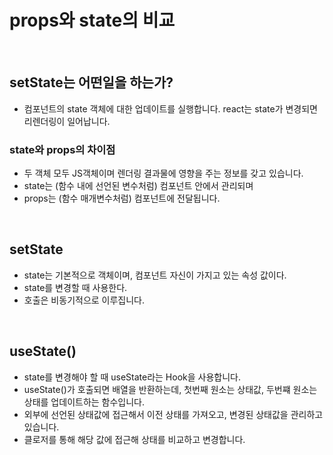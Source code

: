 # props와 state의 비교

<br>

## setState는 어떤일을 하는가?

- 컴포넌트의 state 객체에 대한 업데이트를 실행합니다. react는 state가 변경되면 리렌더링이 일어납니다.

### state와 props의 차이점

- 두 객체 모두 JS객체이며 렌더링 결과물에 영향을 주는 정보를 갖고 있습니다.
- state는 (함수 내에 선언된 변수처럼) 컴포넌트 안에서 관리되며
- props는 (함수 매개변수처럼) 컴포넌트에 전달됩니다.

<br>

## setState

- state는 기본적으로 객체이며, 컴포넌트 자신이 가지고 있는 속성 값이다.
- state를 변경할 때 사용한다.
- 호출은 비동기적으로 이루집니다.

<br>

## useState()

- state를 변경해야 할 때 useState라는 Hook을 사용합니다.
- useState()가 호출되면 배열을 반환하는데, 첫번째 원소는 상태값, 두번쨰 원소는 상태를 업데이트하는 함수입니다.
- 외부에 선언된 상태값에 접근해서 이전 상태를 가져오고, 변경된 상태값을 관리하고 있습니다.
- 클로저를 통해 해당 값에 접근해 상태를 비교하고 변경합니다.
